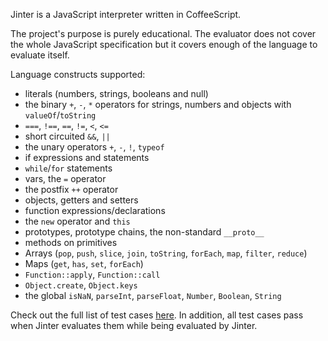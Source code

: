 Jinter is a JavaScript interpreter written in CoffeeScript.

The project's purpose is purely educational.
The evaluator does not cover the whole JavaScript specification but
it covers enough of the language to evaluate itself.

Language constructs supported:

 + literals (numbers, strings, booleans and null)
 + the binary `+`, `-`, `*` operators for strings, numbers and objects with `valueOf`/`toString`
 + `===`, `!==`, `==`, `!=`, `<`, `<=`
 + short circuited `&&`, `||`
 + the unary operators `+`, `-`, `!`, `typeof`
 + if expressions and statements
 + `while`/`for` statements
 + vars, the `=` operator
 + the postfix `++` operator
 + objects, getters and setters
 + function expressions/declarations
 + the `new` operator and `this`
 + prototypes, prototype chains, the non-standard `__proto__`
 + methods on primitives
 + Arrays (`pop`, `push`, `slice`, `join`, `toString`, `forEach`, `map`, `filter`, `reduce`)
 + Maps (`get`, `has`, `set`, `forEach`)
 + `Function::apply`, `Function::call`
 + `Object.create`, `Object.keys`
 + the global `isNaN`, `parseInt`, `parseFloat`, `Number`, `Boolean`, `String`

Check out the full list of test cases [here](http://adrianton3.github.io/jinter/demo/src/demo.html).
In addition, all test cases pass when Jinter evaluates them while being evaluated by Jinter.